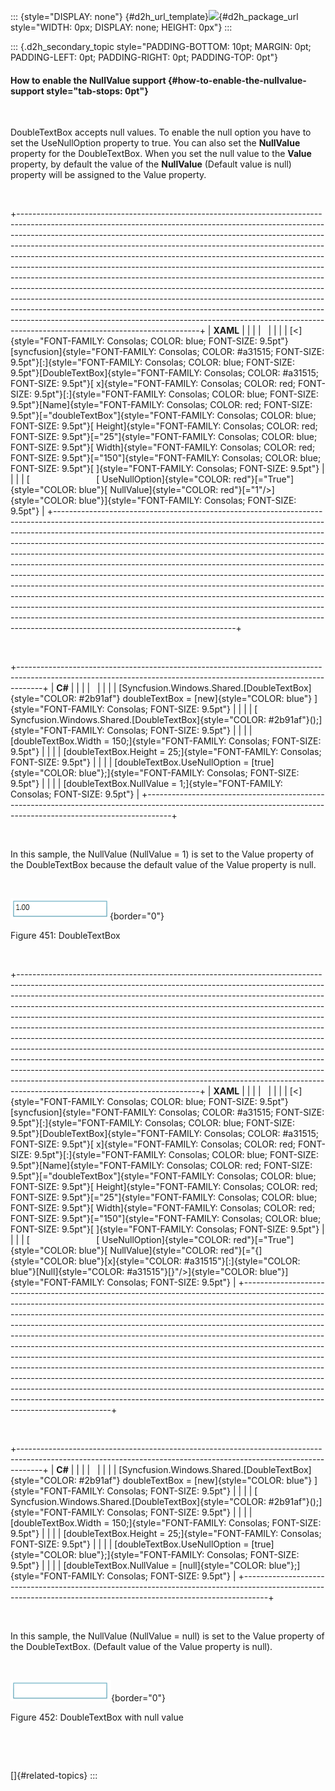 ::: {style="DISPLAY: none"}
[](ms-xhelp:///?Id=d2h_url_template){#d2h_url_template}![](!package_url!){#d2h_package_url style="WIDTH: 0px; DISPLAY: none; HEIGHT: 0px"}
:::

::: {.d2h_secondary_topic style="PADDING-BOTTOM: 10pt; MARGIN: 0pt; PADDING-LEFT: 0pt; PADDING-RIGHT: 0pt; PADDING-TOP: 0pt"}
#### How to enable the NullValue support {#how-to-enable-the-nullvalue-support style="tab-stops: 0pt"}

 

DoubleTextBox accepts null values. To enable the null option you have to set the UseNullOption property to true. You can also set the **NullValue** property for the DoubleTextBox. When you set the null value to the **Value** property, by default the value of the **NullValue** (Default value is null) property will be assigned to the Value property.

 

+---------------------------------------------------------------------------------------------------------------------------------------------------------------------------------------------------------------------------------------------------------------------------------------------------------------------------------------------------------------------------------------------------------------------------------------------------------------------------------------------------------------------------------------------------------------------------------------------------------------------------------------------------------------------------------------------------------------------------------------------------------------------------------------------------------------------------------------------------------------------------------------------------------------------------------------+
| **XAML**                                                                                                                                                                                                                                                                                                                                                                                                                                                                                                                                                                                                                                                                                                                                                                                                                                                                                                                              |
|                                                                                                                                                                                                                                                                                                                                                                                                                                                                                                                                                                                                                                                                                                                                                                                                                                                                                                                                       |
|                                                                                                                                                                                                                                                                                                                                                                                                                                                                                                                                                                                                                                                                                                                                                                                                                                                                                                                                       |
|                                                                                                                                                                                                                                                                                                                                                                                                                                                                                                                                                                                                                                                                                                                                                                                                                                                                                                                                       |
| [\<]{style="FONT-FAMILY: Consolas; COLOR: blue; FONT-SIZE: 9.5pt"}[syncfusion]{style="FONT-FAMILY: Consolas; COLOR: #a31515; FONT-SIZE: 9.5pt"}[:]{style="FONT-FAMILY: Consolas; COLOR: blue; FONT-SIZE: 9.5pt"}[DoubleTextBox]{style="FONT-FAMILY: Consolas; COLOR: #a31515; FONT-SIZE: 9.5pt"}[ x]{style="FONT-FAMILY: Consolas; COLOR: red; FONT-SIZE: 9.5pt"}[:]{style="FONT-FAMILY: Consolas; COLOR: blue; FONT-SIZE: 9.5pt"}[Name]{style="FONT-FAMILY: Consolas; COLOR: red; FONT-SIZE: 9.5pt"}[=\"doubleTextBox\"]{style="FONT-FAMILY: Consolas; COLOR: blue; FONT-SIZE: 9.5pt"}[ Height]{style="FONT-FAMILY: Consolas; COLOR: red; FONT-SIZE: 9.5pt"}[=\"25\"]{style="FONT-FAMILY: Consolas; COLOR: blue; FONT-SIZE: 9.5pt"}[ Width]{style="FONT-FAMILY: Consolas; COLOR: red; FONT-SIZE: 9.5pt"}[=\"150\"]{style="FONT-FAMILY: Consolas; COLOR: blue; FONT-SIZE: 9.5pt"}[ ]{style="FONT-FAMILY: Consolas; FONT-SIZE: 9.5pt"} |
|                                                                                                                                                                                                                                                                                                                                                                                                                                                                                                                                                                                                                                                                                                                                                                                                                                                                                                                                       |
| [                           [ UseNullOption]{style="COLOR: red"}[=\"True\"]{style="COLOR: blue"}[ NullValue]{style="COLOR: red"}[=\"1\"/\>]{style="COLOR: blue"}]{style="FONT-FAMILY: Consolas; FONT-SIZE: 9.5pt"}                                                                                                                                                                                                                                                                                                                                                                                                                                                                                                                                                                                                                                                                                                                    |
+---------------------------------------------------------------------------------------------------------------------------------------------------------------------------------------------------------------------------------------------------------------------------------------------------------------------------------------------------------------------------------------------------------------------------------------------------------------------------------------------------------------------------------------------------------------------------------------------------------------------------------------------------------------------------------------------------------------------------------------------------------------------------------------------------------------------------------------------------------------------------------------------------------------------------------------+

 

+------------------------------------------------------------------------------------------------------------------------------------------------------------------+
| **C#**                                                                                                                                                           |
|                                                                                                                                                                  |
|                                                                                                                                                                  |
|                                                                                                                                                                  |
| [Syncfusion.Windows.Shared.[DoubleTextBox]{style="COLOR: #2b91af"} doubleTextBox = [new]{style="COLOR: blue"} ]{style="FONT-FAMILY: Consolas; FONT-SIZE: 9.5pt"} |
|                                                                                                                                                                  |
| [                          Syncfusion.Windows.Shared.[DoubleTextBox]{style="COLOR: #2b91af"}();]{style="FONT-FAMILY: Consolas; FONT-SIZE: 9.5pt"}                |
|                                                                                                                                                                  |
| [doubleTextBox.Width = 150;]{style="FONT-FAMILY: Consolas; FONT-SIZE: 9.5pt"}                                                                                    |
|                                                                                                                                                                  |
| [doubleTextBox.Height = 25;]{style="FONT-FAMILY: Consolas; FONT-SIZE: 9.5pt"}                                                                                    |
|                                                                                                                                                                  |
| [doubleTextBox.UseNullOption = [true]{style="COLOR: blue"};]{style="FONT-FAMILY: Consolas; FONT-SIZE: 9.5pt"}                                                    |
|                                                                                                                                                                  |
| [doubleTextBox.NullValue = 1;]{style="FONT-FAMILY: Consolas; FONT-SIZE: 9.5pt"}                                                                                  |
+------------------------------------------------------------------------------------------------------------------------------------------------------------------+

 

In this sample, the NullValue (NullValue = 1) is set to the Value property of the DoubleTextBox because the default value of the Value property is null.

 

![](ImagesExt/image30_403.png){border="0"}

Figure 451: DoubleTextBox

 

+---------------------------------------------------------------------------------------------------------------------------------------------------------------------------------------------------------------------------------------------------------------------------------------------------------------------------------------------------------------------------------------------------------------------------------------------------------------------------------------------------------------------------------------------------------------------------------------------------------------------------------------------------------------------------------------------------------------------------------------------------------------------------------------------------------------------------------------------------------------------------------------------------------------------------------------+
| **XAML**                                                                                                                                                                                                                                                                                                                                                                                                                                                                                                                                                                                                                                                                                                                                                                                                                                                                                                                              |
|                                                                                                                                                                                                                                                                                                                                                                                                                                                                                                                                                                                                                                                                                                                                                                                                                                                                                                                                       |
|                                                                                                                                                                                                                                                                                                                                                                                                                                                                                                                                                                                                                                                                                                                                                                                                                                                                                                                                       |
|                                                                                                                                                                                                                                                                                                                                                                                                                                                                                                                                                                                                                                                                                                                                                                                                                                                                                                                                       |
| [\<]{style="FONT-FAMILY: Consolas; COLOR: blue; FONT-SIZE: 9.5pt"}[syncfusion]{style="FONT-FAMILY: Consolas; COLOR: #a31515; FONT-SIZE: 9.5pt"}[:]{style="FONT-FAMILY: Consolas; COLOR: blue; FONT-SIZE: 9.5pt"}[DoubleTextBox]{style="FONT-FAMILY: Consolas; COLOR: #a31515; FONT-SIZE: 9.5pt"}[ x]{style="FONT-FAMILY: Consolas; COLOR: red; FONT-SIZE: 9.5pt"}[:]{style="FONT-FAMILY: Consolas; COLOR: blue; FONT-SIZE: 9.5pt"}[Name]{style="FONT-FAMILY: Consolas; COLOR: red; FONT-SIZE: 9.5pt"}[=\"doubleTextBox\"]{style="FONT-FAMILY: Consolas; COLOR: blue; FONT-SIZE: 9.5pt"}[ Height]{style="FONT-FAMILY: Consolas; COLOR: red; FONT-SIZE: 9.5pt"}[=\"25\"]{style="FONT-FAMILY: Consolas; COLOR: blue; FONT-SIZE: 9.5pt"}[ Width]{style="FONT-FAMILY: Consolas; COLOR: red; FONT-SIZE: 9.5pt"}[=\"150\"]{style="FONT-FAMILY: Consolas; COLOR: blue; FONT-SIZE: 9.5pt"}[ ]{style="FONT-FAMILY: Consolas; FONT-SIZE: 9.5pt"} |
|                                                                                                                                                                                                                                                                                                                                                                                                                                                                                                                                                                                                                                                                                                                                                                                                                                                                                                                                       |
| [                           [ UseNullOption]{style="COLOR: red"}[=\"True\"]{style="COLOR: blue"}[ NullValue]{style="COLOR: red"}[=\"{]{style="COLOR: blue"}[x]{style="COLOR: #a31515"}[:]{style="COLOR: blue"}[Null]{style="COLOR: #a31515"}[}\"/\>]{style="COLOR: blue"}]{style="FONT-FAMILY: Consolas; FONT-SIZE: 9.5pt"}                                                                                                                                                                                                                                                                                                                                                                                                                                                                                                                                                                                                           |
+---------------------------------------------------------------------------------------------------------------------------------------------------------------------------------------------------------------------------------------------------------------------------------------------------------------------------------------------------------------------------------------------------------------------------------------------------------------------------------------------------------------------------------------------------------------------------------------------------------------------------------------------------------------------------------------------------------------------------------------------------------------------------------------------------------------------------------------------------------------------------------------------------------------------------------------+

 

+------------------------------------------------------------------------------------------------------------------------------------------------------------------+
| **C#**                                                                                                                                                           |
|                                                                                                                                                                  |
|                                                                                                                                                                  |
|                                                                                                                                                                  |
| [Syncfusion.Windows.Shared.[DoubleTextBox]{style="COLOR: #2b91af"} doubleTextBox = [new]{style="COLOR: blue"} ]{style="FONT-FAMILY: Consolas; FONT-SIZE: 9.5pt"} |
|                                                                                                                                                                  |
| [                           Syncfusion.Windows.Shared.[DoubleTextBox]{style="COLOR: #2b91af"}();]{style="FONT-FAMILY: Consolas; FONT-SIZE: 9.5pt"}               |
|                                                                                                                                                                  |
| [doubleTextBox.Width = 150;]{style="FONT-FAMILY: Consolas; FONT-SIZE: 9.5pt"}                                                                                    |
|                                                                                                                                                                  |
| [doubleTextBox.Height = 25;]{style="FONT-FAMILY: Consolas; FONT-SIZE: 9.5pt"}                                                                                    |
|                                                                                                                                                                  |
| [doubleTextBox.UseNullOption = [true]{style="COLOR: blue"};]{style="FONT-FAMILY: Consolas; FONT-SIZE: 9.5pt"}                                                    |
|                                                                                                                                                                  |
| [doubleTextBox.NullValue = [null]{style="COLOR: blue"};]{style="FONT-FAMILY: Consolas; FONT-SIZE: 9.5pt"}                                                        |
+------------------------------------------------------------------------------------------------------------------------------------------------------------------+

 

In this sample, the NullValue (NullValue = null) is set to the Value property of the DoubleTextBox. (Default value of the Value property is null).

 

![](ImagesExt/image30_237.png){border="0"}

Figure 452: DoubleTextBox with null value

 

 

[]{#related-topics}
:::

